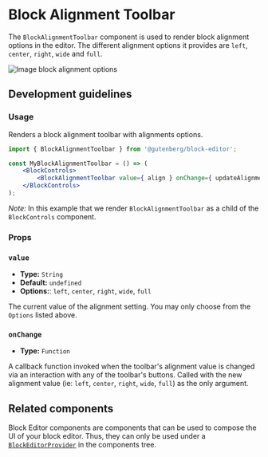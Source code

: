 # Block Alignment Toolbar

The `BlockAlignmentToolbar` component is used to render block alignment options in the editor. The different alignment options it provides are `left`, `center`, `right`, `wide` and `full`.

![Image block alignment options](https://make.wordpress.org/core/files/2020/09/image-block-alignment-options.png)

## Development guidelines

### Usage

Renders a block alignment toolbar with alignments options.

```jsx
import { BlockAlignmentToolbar } from '@gutenberg/block-editor';

const MyBlockAlignmentToolbar = () => (
	<BlockControls>
		<BlockAlignmentToolbar value={ align } onChange={ updateAlignment } />
	</BlockControls>
);
```

_Note:_ In this example that we render `BlockAlignmentToolbar` as a child of the `BlockControls` component.

### Props

### `value`

-   **Type:** `String`
-   **Default:** `undefined`
-   **Options:**: `left`, `center`, `right`, `wide`, `full`

The current value of the alignment setting. You may only choose from the `Options` listed above.

### `onChange`

-   **Type:** `Function`

A callback function invoked when the toolbar's alignment value is changed via an interaction with any of the toolbar's buttons. Called with the new alignment value (ie: `left`, `center`, `right`, `wide`, `full`) as the only argument.

## Related components

Block Editor components are components that can be used to compose the UI of your block editor. Thus, they can only be used under a [`BlockEditorProvider`](https://github.com/WordPress/gutenberg/blob/HEAD/packages/block-editor/src/components/provider/README.md) in the components tree.
